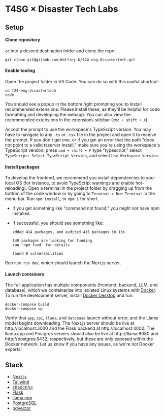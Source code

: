 # T4SG × Disaster Tech Labs

## Setup

#### Clone repository

`cd` into a desired destination folder and clone the repo:

```
git clone git@github.com:Wolfiej-k/f24-eng-disastertech.git
```

#### Enable tooling

Open the project folder in VS Code. You can do so with this useful shortcut:

```shell
cd f24-eng-disastertech
code .
```

You should see a popup in the bottom right prompting you to install recommended extensions. Please install these, as they'll be helpful for code formatting and developing the webapp. You can also view the recommended extensions in the extensions sidebar (`cmd + shift + X`).

Accept the prompt to use the workspace's TypeScript version. You may have to navigate to any `.ts` or `.tsx` file in the project and open it to receive the prompt. If you don't get one, or if you get an error that the path "does not point to a valid tsserver install," make sure you're using the workspace's TypeScript version: press `cmd + shift + P` type "typescript," select `TypeScript: Select TypeScript Version`, and select `Use Workspace Version`.

#### Install packages

To develop the frontend, we recommend you install dependencies to your local OS (for instance, to avoid TypeScript warnings and enable hot-reloading). Open a terminal in the project folder by dragging up from the bottom of the code window or by going to `Terminal > New Terminal` in the menu bar. Run `npm install`, or `npm i` for short.

- If you get something like "command not found," you might not have npm installed.
- If successful, you should see something like:

  ```shell
  added 414 packages, and audited 415 packages in 13s

  149 packages are looking for funding
  run `npm fund` for details

  found 0 vulnerabilities
  ```

Run `npm run dev`, which should launch the Next.js server.

#### Launch containers

The full application has multiple components (frontend, backend, LLM, and database), which we containerize into isolated Linux systems with [Docker](https://www.docker.com/). To run the development server, install [Docker Desktop](https://www.docker.com/products/docker-desktop/) and run:

```shell
docker-compose build
docker-compose up
```

Verify that `app`, `api`, `llama`, and `database` launch without error, and the Llama model begins downloading. The Next.js server should be live at http://localhost:3000 and the Flask backend at http://localhost:4000. The llama.cpp and Postgres servers should also be live at http://llama:8080 and http://postgres:5432, respectively, but these are only exposed within the Docker network. Let us know if you have any issues, as we're not Docker experts!

## Stack

- [Next.js](https://nextjs.org/docs)
- [Tailwind](https://tailwindcss.com/docs/installation)
- [shadcn/ui](https://ui.shadcn.com/docs)
- [Flask](https://flask.palletsprojects.com/en/3.0.x/)
- [llama.cpp](https://github.com/ggerganov/llama.cpp/blob/master/examples/server/README.md)
- [PostgreSQL](https://www.postgresql.org/docs/current/tutorial.html)
- [pgvector](https://github.com/pgvector/pgvector)
